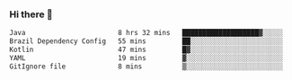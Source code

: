 ### Hi there 👋

<!--START_SECTION:waka-->

```txt
Java                       8 hrs 32 mins   ███████████████████▓░░░░░   78.50 %
Brazil Dependency Config   55 mins         ██░░░░░░░░░░░░░░░░░░░░░░░   08.51 %
Kotlin                     47 mins         █▓░░░░░░░░░░░░░░░░░░░░░░░   07.33 %
YAML                       19 mins         ▓░░░░░░░░░░░░░░░░░░░░░░░░   02.97 %
GitIgnore file             8 mins          ▒░░░░░░░░░░░░░░░░░░░░░░░░   01.37 %
```

<!--END_SECTION:waka-->

<!--
**jerry-shao/jerry-shao** is a ✨ _special_ ✨ repository because its `README.md` (this file) appears on your GitHub profile.

Here are some ideas to get you started:

- 🔭 I’m currently working on ...
- 🌱 I’m currently learning ...
- 👯 I’m looking to collaborate on ...
- 🤔 I’m looking for help with ...
- 💬 Ask me about ...
- 📫 How to reach me: ...
- 😄 Pronouns: ...
- ⚡ Fun fact: ...
-->
